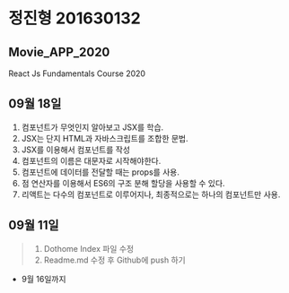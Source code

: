 # 정진형 201630132
## Movie_APP_2020

React Js Fundamentals Course 2020

## 09월 18일
1. 컴포넌트가 무엇인지 알아보고 JSX를 학습.
2. JSX는 단지 HTML과 자바스크립트를 조합한 문법.
3. JSX를 이용해서 컴포넌트를 작성
4. 컴포넌트의 이름은 대문자로 시작해야한다.
5. 컴포넌트에 데이터를 전달할 때는 props를 사용.
6. 점 연산자를 이용해서 ES6의 구조 분해 할당을 사용할 수 있다.
7. 리액트는 다수의 컴포넌트로 이루어지나, 최종적으로는 하나의 컴포넌트만 사용.

## 09월 11일
>1. Dothome Index 파일 수정
>2. Readme.md 수정 후 Github에 push 하기
* 9월 16일까지
